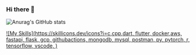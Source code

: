 ### Hi there 👋

![Anurag's GitHub stats](https://github-readme-stats.vercel.app/api?username=Rams901&hide=contribs,prs)

[![My Skills](https://skillicons.dev/icons?i=c,cpp,dart, flutter, docker,aws, fastapi, flask, gcp, githubactions, mongodb, mysql, postman, py, pytorch, r, tensorflow, vscode, )](https://skillicons.dev)
<!--
**Rams901/Rams901** is a ✨ _special_ ✨ repository because its `README.md` (this file) appears on your GitHub profile.

Here are some ideas to get you started:

- 🔭 I’m currently working on ...
- 🌱 I’m currently learning ...
- 👯 I’m looking to collaborate on ...
- 🤔 I’m looking for help with ...
- 💬 Ask me about ...
- 📫 How to reach me: ...
- 😄 Pronouns: ...
- ⚡ Fun fact: ...
-->
